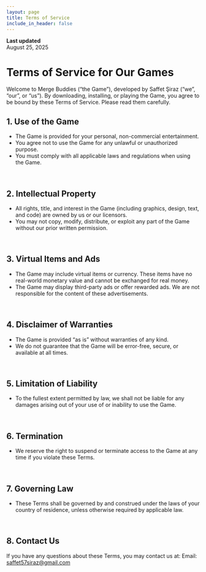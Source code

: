 ```yaml
---
layout: page
title: Terms of Service
include_in_header: false
---
```


**Last updated**  
August 25, 2025

# Terms of Service for Our Games
Welcome to Merge Buddies (“the Game”), developed by Saffet Şiraz (“we”, “our”, or “us”). By downloading, installing, or playing the Game, you agree to be bound by these Terms of Service. Please read them carefully.

## 1. Use of the Game
- The Game is provided for your personal, non-commercial entertainment.
- You agree not to use the Game for any unlawful or unauthorized purpose.
- You must comply with all applicable laws and regulations when using the Game.

<br>

## 2. Intellectual Property
- All rights, title, and interest in the Game (including graphics, design, text, and code) are owned by us or our licensors.
- You may not copy, modify, distribute, or exploit any part of the Game without our prior written permission.

<br>

## 3. Virtual Items and Ads
- The Game may include virtual items or currency. These items have no real-world monetary value and cannot be exchanged for real money.
- The Game may display third-party ads or offer rewarded ads. We are not responsible for the content of these advertisements.

<br>

## 4. Disclaimer of Warranties
- The Game is provided “as is” without warranties of any kind.
- We do not guarantee that the Game will be error-free, secure, or available at all times.

<br>

## 5. Limitation of Liability
- To the fullest extent permitted by law, we shall not be liable for any damages arising out of your use of or inability to use the Game.

<br>

## 6. Termination
- We reserve the right to suspend or terminate access to the Game at any time if you violate these Terms.

<br>

## 7. Governing Law
- These Terms shall be governed by and construed under the laws of your country of residence, unless otherwise required by applicable law.

<br>

## 8. Contact Us
If you have any questions about these Terms, you may contact us at:
Email: saffet57siraz@gmail.com
